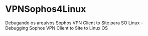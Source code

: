 # VPNSophos4Linux
Debugando os arquivos Sophos VPN Client to Site para SO Linux - Debugging Sophos VPN Client to Site to Linux OS
